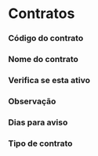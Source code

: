 # Contratos

### Código do contrato
<!-- CdContrato -->

### Nome do contrato
<!-- Nome -->

### Verifica se esta ativo
<!-- Ativo -->

### Observação
<!-- Obs -->

### Dias para aviso
<!-- DiasAntes -->

### Tipo de contrato
<!-- Tipo -->
